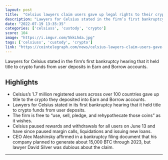 ```yaml
---
layout: post
title:  "Celsius lawyers claim users gave up legal rights to their crypto."
description: "Lawyers for Celsius stated in the firm’s first bankruptcy hearing that it held title to crypto funds from user deposits in Earn and Borrow accounts."
date: "2022-07-19 13:35:35"
categories: ['celsiuss', 'custody', 'crypto']
score: 104
image: "https://i.imgur.com/5kkLhda.jpg"
tags: ['celsiuss', 'custody', 'crypto']
link: "https://cointelegraph.com/news/celsius-lawyers-claim-users-gave-up-legal-rights-to-their-crypto"
---
```


Lawyers for Celsius stated in the firm’s first bankruptcy hearing that it held title to crypto funds from user deposits in Earn and Borrow accounts.

## Highlights

- Celsius’s 1.7 million registered users across over 100 countries gave up title to the crypto they deposited into Earn and Borrow accounts.
- Lawyers for Celsius stated in its first bankruptcy hearing that it held title to crypto funds from user deposits.
- The firm is free to “use, sell, pledge, and rehypothecate those coins” as it wishes.
- Celsius paused rewards and withdrawals for all users on June 13 and have since paused margin calls, liquidations and issuing new loans.
- CEO Alex Mashinsky affirmed in a bankruptcy filing document that his company planned to generate about 15,000 BTC through 2023, but lawyer David Silver was dubious about the claim.

---
